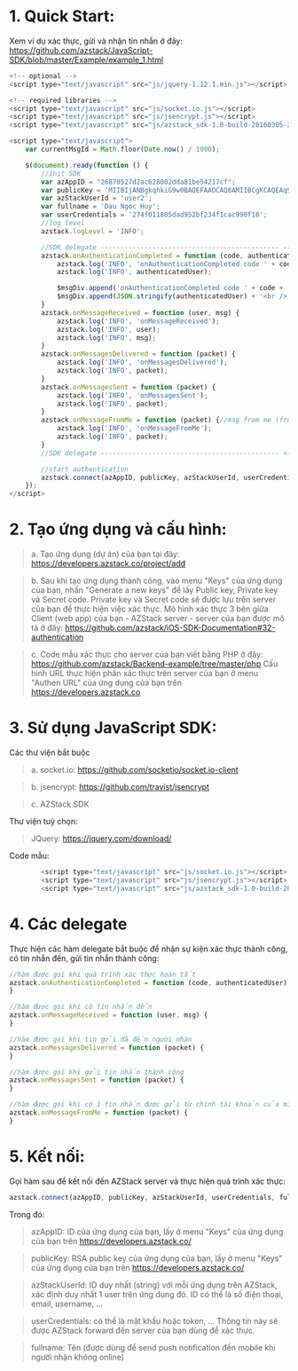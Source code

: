 # 1. Quick Start:

Xem ví dụ xác thực, gửi và nhận tin nhắn ở đây: https://github.com/azstack/JavaScript-SDK/blob/master/Example/example_1.html


```javascript
<!-- optional -->
<script type="text/javascript" src="js/jquery-1.12.1.min.js"></script>

<!-- required libraries -->
<script type="text/javascript" src="js/socket.io.js"></script>
<script type="text/javascript" src="js/jsencrypt.js"></script>
<script type="text/javascript" src="js/azstack_sdk-1.0-build-20160305-2.js"></script>

<script type="text/javascript">
	var currentMsgId = Math.floor(Date.now() / 1000);

	$(document).ready(function () {
		//init SDK
		var azAppID = "26870527d2ac628002dda81be54217cf";
		var publicKey = 'MIIBIjANBgkqhkiG9w0BAQEFAAOCAQ8AMIIBCgKCAQEAq9s407QkMiZkXF0juCGjti6iWUDzqEmP+Urs3+g2zOf+rbIAZVZItS5a4BZlv3Dux3Xnmhrz240OZMBO1cNcpoEQNij1duZlpJY8BJiptlrj3C+K/PSp0ijllnckwvYYpApm3RxC8ITvpmY3IZTrRKloC/XoRe39p68ARtxXKKW5I/YYxFucY91b6AEOUNaqMFEdLzpO/Dgccaxoc+N1SMfZOKue7aH0ZQIksLN7OQGVoiuf9wR2iSz3+FA+mMzRIP+lDxI4JE42Vvn1sYmMCY1GkkWUSzdQsfgnAIvnbepM2E4/95yMdRPP/k2Qdq9ja/mwEMTfA0yPUZ7LiywoZwIDAQAB';
		var azStackUserId = 'user2';
		var fullname = 'Dau Ngoc Huy';
		var userCredentials = '274f011805dad952bf234f1cac990f18';
		//log level
		azstack.logLevel = 'INFO';

		//SDK delegate --------------------------------------------- -->
		azstack.onAuthenticationCompleted = function (code, authenticatedUser) {
			azstack.log('INFO', 'onAuthenticationCompleted code ' + code + ', authenticatedUser: ');
			azstack.log('INFO', authenticatedUser);

			$msgDiv.append('onAuthenticationCompleted code ' + code + ', authenticatedUser: ' + '<br />');
			$msgDiv.append(JSON.stringify(authenticatedUser) + '<br />');
		}
		azstack.onMessageReceived = function (user, msg) {
			azstack.log('INFO', 'onMessageReceived');
			azstack.log('INFO', user);
			azstack.log('INFO', msg);
		}
		azstack.onMessagesDelivered = function (packet) {
			azstack.log('INFO', 'onMessagesDelivered');
			azstack.log('INFO', packet);
		}
		azstack.onMessagesSent = function (packet) {
			azstack.log('INFO', 'onMessagesSent');
			azstack.log('INFO', packet);
		}
		azstack.onMessageFromMe = function (packet) {//msg from me (from other device)
			azstack.log('INFO', 'onMessageFromMe');
			azstack.log('INFO', packet);
		}
		//SDK delegate --------------------------------------------- <--

		//start authentication
		azstack.connect(azAppID, publicKey, azStackUserId, userCredentials, fullname);//connect AZStack server
	});
</script>
```

# 2. Tạo ứng dụng và cấu hình:
>	a. Tạo ứng dụng (dự án) của bạn tại đây: https://developers.azstack.co/project/add

>	b. Sau khi tạo ứng dụng thành công, vào menu "Keys" của ứng dụng của bạn, nhấn "Generate a new keys" để lấy Public key, Private key và Secret code. Private key và Secret code sẽ được lưu trên server của bạn để thực hiện việc xác thực. Mô hình xác thực 3 bên giữa Client (web app) của bạn - AZStack server - server của bạn được mô tả ở đây: 
https://github.com/azstack/iOS-SDK-Documentation#32-authentication

>	c. Code mẫu xác thực cho server của bạn viết bằng PHP ở đây: https://github.com/azstack/Backend-example/tree/master/php
	Cấu hình URL thực hiện phần xác thực trên server của bạn ở menu "Authen URL" của ứng dụng của bạn trên https://developers.azstack.co

# 3. Sử dụng JavaScript SDK:
Các thư viện bắt buộc

> a. socket.io: https://github.com/socketio/socket.io-client

> b. jsencrypt: https://github.com/travist/jsencrypt

> c. AZStack SDK

Thư viện tuỳ chọn:
>  JQuery: https://jquery.com/download/


Code mẫu:
```javascript
		<script type="text/javascript" src="js/socket.io.js"></script>
		<script type="text/javascript" src="js/jsencrypt.js"></script>
		<script type="text/javascript" src="js/azstack_sdk-1.0-build-20160305-2.js"></script>
```
# 4. Các delegate

Thực hiện các hàm delegate bắt buộc để nhận sự kiện xác thực thành công, có tin nhắn đến, gửi tin nhắn thành công:
```javascript
//hàm được gọi khi quá trình xác thực hoàn tất
azstack.onAuthenticationCompleted = function (code, authenticatedUser) {
}

//hàm được gọi khi có tin nhắn đến
azstack.onMessageReceived = function (user, msg) {
}

//hàm được gọi khi tin gửi đã đến người nhận
azstack.onMessagesDelivered = function (packet) {
}

//hàm được gọi khi gửi tin nhắn thành công
azstack.onMessagesSent = function (packet) {
}

//hàm được gọi khi có 1 tin nhắn được gửi từ chính tài khoản của mình trên 1 device khác
azstack.onMessageFromMe = function (packet) {
}
```
# 5. Kết nối:
Gọi hàm sau để kết nối đến AZStack server và thực hiện quá trình xác thực:
```javascript
azstack.connect(azAppID, publicKey, azStackUserId, userCredentials, fullname);
```
Trong đó:

> azAppID: ID của ứng dụng của bạn, lấy ở menu "Keys" của ứng dụng của bạn trên https://developers.azstack.co/

> publicKey: RSA public key của ứng dụng của bạn, lấy ở menu "Keys" của ứng dụng của bạn trên https://developers.azstack.co/

> azStackUserId: ID duy nhất (string) với mỗi ứng dụng trên AZStack, xác định duy nhất 1 user trên ứng dụng đó. ID có thể là số điện thoại, email, username, ...

> userCredentials: có thể là mật khẩu hoặc token, ... Thông tin này sẽ được AZStack forward đến server của bạn dùng để xác thực.

> fullname: Tên (được dùng để send push notification đến mobile khi người nhận không online)


